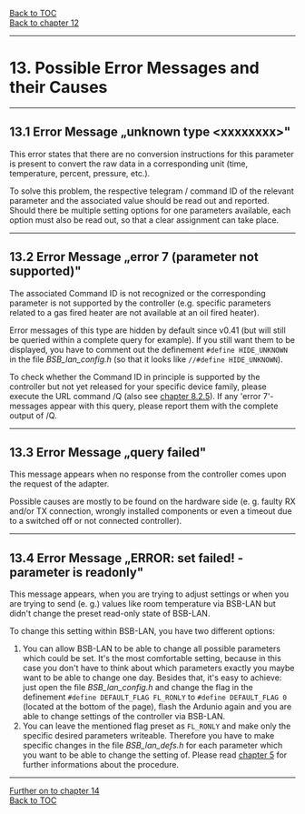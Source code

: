 [Back to TOC](toc.md)  
[Back to chapter 12](chap12.md)    
   
---      
    
# 13. Possible Error Messages and their Causes
    
---
    
## 13.1 Error Message „unknown type \<xxxxxxxx\>"
This error states that there are no conversion instructions for this parameter is present to convert the raw data in a corresponding
unit (time, temperature, percent, pressure, etc.).  
   
To solve this problem, the respective telegram / command
ID of the relevant parameter and the associated value should be read out and reported. Should there be multiple setting options for one
parameters available, each option must also be read out,
so that a clear assignment can take place.  
    
---
    

## 13.2 Error Message „error 7 (parameter not supported)"
The associated Command ID is not recognized or the corresponding
parameter is not supported by the controller (e.g. specific
parameters related to a gas fired heater are not available at an oil fired heater).  
   
Error messages of this type are hidden by default since v0.41 (but will still be queried within a complete query for example). If you still want them to be displayed, you have to comment out the definement `#define
HIDE_UNKNOWN` in the file *BSB\_lan\_config.h* (so that it looks like `//#define HIDE_UNKNOWN`).  
   
To check whether the Command ID in principle is supported by the controller but not yet released for your specific device family, 
please execute the URL command /Q (also see [chapter 8.2.5](chap08.md#825-checking-for-non-released-controller-specific-command-ids)). If any 'error 7'-messages appear with this query, please report them with the complete output of /Q.    
    
---
    

## 13.3 Error Message „query failed"
This message appears when no response from the controller comes upon the request of the adapter.  
   
Possible causes are mostly to be found on the hardware side (e. g. faulty 
RX and/or TX connection, wrongly installed components or even a timeout due to a switched off or not connected controller).  
    
---
    

## 13.4 Error Message „ERROR: set failed! - parameter is readonly"
This message appears, when you are trying to adjust settings or when you are trying to send (e. g.) values like room temperature via BSB-LAN but didn't change the preset read-only state of BSB-LAN.  
   
To change this setting within BSB-LAN, you have two different options:  
1. You can allow BSB-LAN to be able to change all possible parameters which could be set. It's the most comfortable setting, because in this case you don't have to think about which parameters exactly you maybe want to be able to change one day. Besides that, it's easy to achieve: just open the file *BSB_lan_config.h* and change the flag in the definement `#define DEFAULT_FLAG FL_RONLY` to `#define DEFAULT_FLAG 0` (located at the bottom of the page), flash the Ardunio again and you are able to change settings of the controller via BSB-LAN.  
2. You can leave the mentioned flag preset as `FL_RONLY` and make only the specific desired parameters writeable. Therefore you have to make specific changes in the file *BSB_lan_defs.h* for each parameter which you want to be able to change the setting of. Please read [chapter 5](chap5.md) for further informations about the procedure.  
     
---  

[Further on to chapter 14](chap14.md)      
[Back to TOC](toc.md)   

